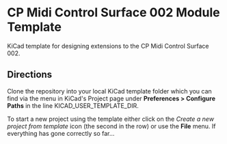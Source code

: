 # CP Midi Control Surface 002 Module Template
 KiCad template for designing extensions to the CP Midi Control Surface 002.

## Directions
Clone the repository into your local KiCad template folder which you can find via the menu in KiCad's Project page under __Preferences > Configure Paths__ in the line KICAD_USER_TEMPLATE_DIR.

To start a new project using the template either click on the _Create a new project from template_ icon (the second in the row) or use the __File__ menu. If everything has gone correctly so far...
